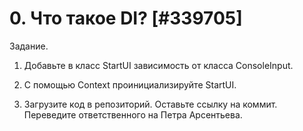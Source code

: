 # 0. Что такое DI? [#339705]

Задание.

1. Добавьте в класс StartUI зависимость от класса ConsoleInput. 

2. С помощью Context проинициализируйте StartUI.

3. Загрузите код в репозиторий. Оставьте ссылку на коммит. Переведите ответственного на Петра Арсентьева.

